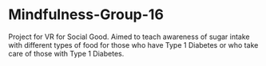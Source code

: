 # Mindfulness-Group-16

Project for VR for Social Good. Aimed to teach awareness of sugar intake with different types of food for those who have Type 1 Diabetes or who take care of those with Type 1 Diabetes.
